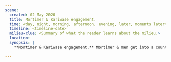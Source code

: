 ```yaml
---
scene:
  created: 02 May 2020
  title: Mortimer & Kariwase engagement.
  time: <day, night, morning, afternoon, evening, later, moments later>
  timeline: <timeline-date>
  milieu-clue: <Summary of what the reader learns about the milieu.>
  location:
  synopsis: |
    **Mortimer & Kariwase engagement.** Mortimer & men get into a counter-siege brush with Kariwase and are beaten back initially until they use the rifles, which causes Kariwase to beat a retreat. They resume their march to Ft. Pitt, basically in pursuit of Kariwase.

---
```


